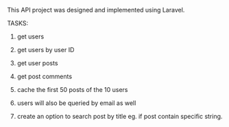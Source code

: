 This API project was designed and  implemented using Laravel.

TASKS:

1. get users

2. get users by user ID

3. get user posts

4. get post comments

5. cache the first 50 posts of the 10 users

6. users will also be queried by email as well

7. create an option to search post by title eg. if post contain specific string.
